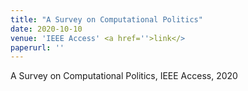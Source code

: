 ```yaml
---
title: "A Survey on Computational Politics"
date: 2020-10-10
venue: 'IEEE Access' <a href=''>link</>
paperurl: ''
---
```

A Survey on Computational Politics, IEEE Access, 2020
